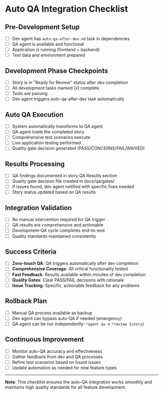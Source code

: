 # Auto QA Integration Checklist

## Pre-Development Setup
- [ ] Dev agent has `auto-qa-after-dev.md` task in dependencies
- [ ] QA agent is available and functional
- [ ] Application is running (frontend + backend)
- [ ] Test data and environment prepared

## Development Phase Checkpoints
- [ ] Story is in "Ready for Review" status after dev completion
- [ ] All development tasks marked [x] complete
- [ ] Tests are passing
- [ ] Dev agent triggers auto-qa-after-dev task automatically

## Auto QA Execution
- [ ] System automatically transforms to QA agent
- [ ] QA agent loads the completed story
- [ ] Comprehensive test scenarios execute
- [ ] Live application testing performed
- [ ] Quality gate decision generated (PASS/CONCERNS/FAIL/WAIVED)

## Results Processing
- [ ] QA findings documented in story QA Results section
- [ ] Quality gate decision file created in docs/qa/gates/
- [ ] If issues found, dev agent notified with specific fixes needed
- [ ] Story status updated based on QA results

## Integration Validation
- [ ] No manual intervention required for QA trigger
- [ ] QA results are comprehensive and actionable
- [ ] Development-QA cycle completes end-to-end
- [ ] Quality standards maintained consistently

## Success Criteria
- [ ] **Zero-touch QA**: QA triggers automatically after dev completion
- [ ] **Comprehensive Coverage**: All critical functionality tested
- [ ] **Fast Feedback**: Results available within minutes of dev completion
- [ ] **Quality Gates**: Clear PASS/FAIL decisions with rationale
- [ ] **Issue Tracking**: Specific, actionable feedback for any problems

## Rollback Plan
- [ ] Manual QA process available as backup
- [ ] Dev agent can bypass auto-QA if needed (emergency)
- [ ] QA agent can be run independently: `*agent qa` → `*review {story}`

## Continuous Improvement
- [ ] Monitor auto-QA accuracy and effectiveness
- [ ] Gather feedback from dev and QA processes
- [ ] Refine test scenarios based on found issues
- [ ] Update automation as needed for new feature types

---

**Note**: This checklist ensures the auto-QA integration works smoothly and maintains high quality standards for all feature development.